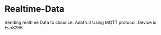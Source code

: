 # Realtime-Data
Sending realtime Data to cloud i.e. Adafruit Using MQTT protocol.
Device is Esp8266
